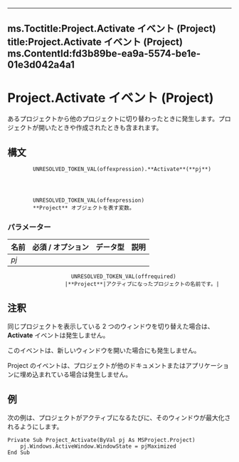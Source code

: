 

---
ms.Toctitle:Project.Activate イベント (Project)
title:Project.Activate イベント (Project)
ms.ContentId:fd3b89be-ea9a-5574-be1e-01e3d042a4a1
---
# Project.Activate イベント (Project)




あるプロジェクトから他のプロジェクトに切り替わったときに発生します。プロジェクトが開いたときや作成されたときも含まれます。

## 構文

            UNRESOLVED_TOKEN_VAL(offexpression).**Activate**(**pj**)




            UNRESOLVED_TOKEN_VAL(offexpression)
            **Project** オブジェクトを表す変数。

### パラメーター

|**名前**|**必須 / オプション**|**データ型**|**説明**|
|---|---|---|---|
|*pj*|
                        UNRESOLVED_TOKEN_VAL(offrequired)
                      |**Project**|アクティブになったプロジェクトの名前です。|





## 注釈
同じプロジェクトを表示している 2 つのウィンドウを切り替えた場合は、**Activate** イベントは発生しません。



このイベントは、新しいウィンドウを開いた場合にも発生しません。



Project のイベントは、プロジェクトが他のドキュメントまたはアプリケーションに埋め込まれている場合は発生しません。



## 例
次の例は、プロジェクトがアクティブになるたびに、そのウィンドウが最大化されるようにします。

```sourcecode
Private Sub Project_Activate(ByVal pj As MSProject.Project) 
    pj.Windows.ActiveWindow.WindowState = pjMaximized 
End Sub
```





